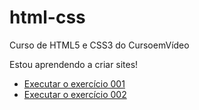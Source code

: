 # html-css
 Curso de HTML5 e CSS3 do CursoemVídeo

Estou aprendendo a criar sites!

* [Executar o exercício 001](https://helioi.github.io/html-css/exercicios/ex001/index.html)
* [Executar o exercício 002](https://helioi.github.io/html-css/exercicios/ex002/index.html)
